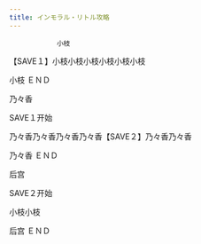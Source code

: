 ```yaml
---
title: インモラル・リトル攻略
---
```


                小枝

【SAVE１】小枝小枝小枝小枝小枝小枝

小枝 ＥＮＤ

乃々香

SAVE１开始

乃々香乃々香乃々香乃々香【SAVE２】乃々香乃々香

乃々香 ＥＮＤ

后宫

SAVE２开始

小枝小枝

后宫 ＥＮＤ
              
